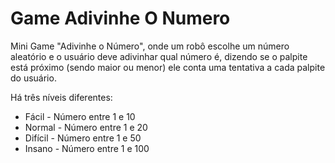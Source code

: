 # Game Adivinhe O Numero

Mini Game "Adivinhe o Número", onde um robô escolhe um número aleatório e o usuário deve adivinhar qual número é, dizendo se o palpite está próximo (sendo maior ou menor)
ele conta uma tentativa a cada palpite do usuário.

Há três níveis diferentes:

* Fácil   - Número entre 1 e 10
* Normal  - Número entre 1 e 20
* Difícil - Número entre 1 e 50
* Insano  - Número entre 1 e 100
